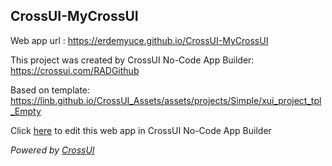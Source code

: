 ## CrossUI-MyCrossUI
Web app url : https://erdemyuce.github.io/CrossUI-MyCrossUI

This project was created by CrossUI No-Code App Builder: https://crossui.com/RADGithub

Based on template: https://linb.github.io/CrossUI_Assets/assets/projects/Simple/xui_project_tpl_Empty

Click [here](https://crossui.com/RADGithub/#!from=github&owner=erdemyuce&repo=CrossUI-MyCrossUI) to edit this web app in CrossUI No-Code App Builder

<i>Powered by [CrossUI](https://crossui.com)</i>
